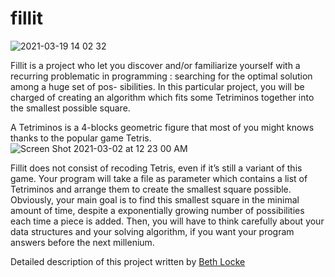 # fillit

![2021-03-19 14 02 32](https://user-images.githubusercontent.com/52679439/111863021-22bc8c80-8916-11eb-89b8-917c42d4b541.gif)


Fillit is a project who let you discover and/or familiarize yourself with a recurring problematic in programming : searching for the optimal solution among a huge set of pos- sibilities. In this particular project, you will be charged of creating an algorithm which fits some Tetriminos together into the smallest possible square.

A Tetriminos is a 4-blocks geometric figure that most of you might knows thanks to the popular game Tetris.
![Screen Shot 2021-03-02 at 12 23 00 AM](https://user-images.githubusercontent.com/52679439/109619422-9d4f7480-7aed-11eb-970c-9c9e65bc80d9.png)


Fillit does not consist of recoding Tetris, even if it’s still a variant of this game. Your program will take a file as parameter which contains a list of Tetriminos and arrange them to create the smallest square possible. Obviously, your main goal is to find this smallest square in the minimal amount of time, despite a exponentially growing number of possibilities each time a piece is added.
Then, you will have to think carefully about your data structures and your solving algorithm, if you want your program answers before the next millenium.

Detailed description of this project written by [Beth Locke](https://medium.com/@bethnenniger/fillit-solving-for-the-smallest-square-of-tetrominos-c6316004f909)
